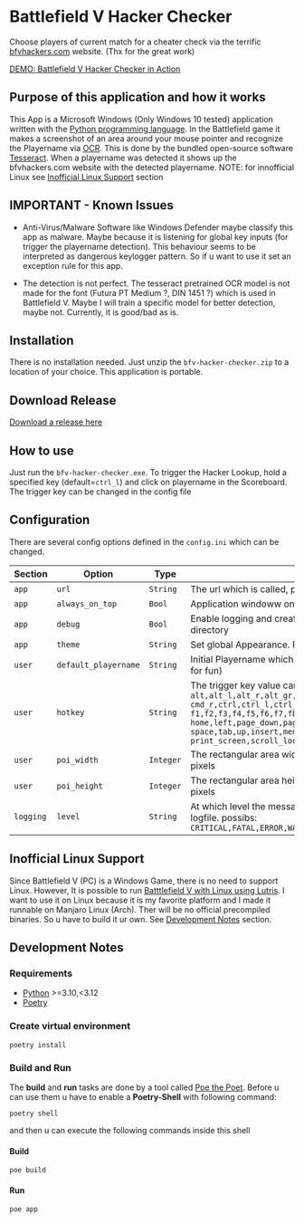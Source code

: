# Battlefield V Hacker Checker

Choose players of current match for a cheater check via the terrific [bfvhackers.com](https://bfvhackers.com/) website.
(Thx for the great work)

[DEMO: Battlefield V Hacker Checker in Action](https://www.youtube.com/watch?v=5wt4q2CYWj4)

## Purpose of this application and how it works

This App is a Microsoft Windows (Only Windows 10 tested) application written with the
[Python programming language](https://en.wikipedia.org/wiki/Python_(programming_language)).
In the Battlefield game it makes a screenshot of an area around your mouse pointer and recognize the Playername via
[OCR](https://en.wikipedia.org/wiki/Optical_character_recognition). This is done by the bundled open-source software
[Tesseract](https://en.wikipedia.org/wiki/Tesseract_(software)).
When a playername was detected it shows up the bfvhackers.com website with the detected playername.
NOTE: for innofficial Linux see [Inofficial Linux Support](#inofficial-linux-support) section

## IMPORTANT - Known Issues

- Anti-Virus/Malware Software like Windows Defender maybe classify this app as malware. Maybe because
  it is listening for global key inputs (for trigger the playername detection). This behaviour seems to be interpreted
  as dangerous keylogger pattern. So if u want to use it set an exception rule for this app.

- The detection is not perfect. The tesseract pretrained OCR model is not made for the
  font (Futura PT Medium ?, DIN 1451 ?) which is used in Battlefield V.
  Maybe I will train a specific model for better detection, maybe not. Currently, it is good/bad as is.

## Installation

There is no installation needed. Just unzip the `bfv-hacker-checker.zip`
to a location of your choice. This application is portable.

## Download Release

[Download a release here](https://github.com/einspunktnull/bfv-hacker-checker/releases)

## How to use

Just run the `bfv-hacker-checker.exe`.
To trigger the Hacker Lookup, hold a specified key (default=`ctrl_l`)
and click on playername in the Scoreboard.
The trigger key can be changed in the config file

## Configuration

There are several config options defined in the `config.ini` which can be changed.

| Section   | Option               | Type      | Description                                                                                                                                                                                                                                                                                                                                     | 
|-----------|----------------------|-----------|-------------------------------------------------------------------------------------------------------------------------------------------------------------------------------------------------------------------------------------------------------------------------------------------------------------------------------------------------|
| `app`     | `url`                | `String`  | The url which is called, pattern: `<url>?name=<playername>`                                                                                                                                                                                                                                                                                     |
| `app`     | `always_on_top`      | `Bool`    | Application windoww on top of all open windows                                                                                                                                                                                                                                                                                                  |
| `app`     | `debug`              | `Bool`    | Enable logging and create temporary images in the `data` directory                                                                                                                                                                                                                                                                              |
| `app`     | `theme`              | `String`  | Set global Appearance. Possibs;  `none,auto,dark,light`                                                                                                                                                                                                                                                                                         |
| `user`    | `default_playername` | `String`  | Initial Playername which is looked for (Makes no sense - just for fun)                                                                                                                                                                                                                                                                          |
| `user`    | `hotkey`             | `String`  | The trigger key value can be: <br/>`alt,alt_l,alt_r,alt_gr,backspace,caps_lock,cmd,cmd_l,`<br/>`cmd_r,ctrl,ctrl_l,ctrl_r,delete,down,end,enter,esc,`<br/>`f1,f2,f3,f4,f5,f6,f7,f8,f9,f10,f11,f12,`<br/>`home,left,page_down,page_up,right,shift,shift_l,shift_r,`<br/>`space,tab,up,insert,menu,num_lock,pause,`<br/>`print_screen,scroll_lock` |
| `user`    | `poi_width`          | `Integer` | The rectangular area width around the mousepointer in pixels                                                                                                                                                                                                                                                                                    |
| `user`    | `poi_height`         | `Integer` | The rectangular area height around the mousepointer in pixels                                                                                                                                                                                                                                                                                   |
| `logging` | `level`              | `String`  | At which level the messages should be included in the logfile. possibs:<br/>`CRITICAL,FATAL,ERROR,WARNING,INFO,DEBUG,NOTSET`                                                                                                                                                                                                                    |

## Inofficial Linux Support

Since Battlefield V (PC) is a Windows Game, there is no need to support Linux.
However, It is possible to run [Batttlefield V with Linux using Lutris](https://lutris.net/games/battlefield-v/).
I want to use it on Linux because it is my favorite platform and I made it runnable on Manjaro Linux (Arch).
Ther will be no official precompiled binaries. So u have to build it ur own. See [Development Notes](#development-notes)
section.

## Development Notes

### Requirements

- [Python](https://www.python.org/) >=3.10,<3.12
- [Poetry](https://python-poetry.org)

### Create virtual environment

```shell
poetry install
```

### Build and Run

The **build** and **run** tasks are done by a tool called [Poe the Poet](https://github.com/nat-n/poethepoet).
Before u can use them u have to enable a **Poetry-Shell** with following command:

```shell
poetry shell
```

and then u can execute the following commands inside this shell

#### Build

```shell
poe build
```

#### Run

```shell
poe app
```
